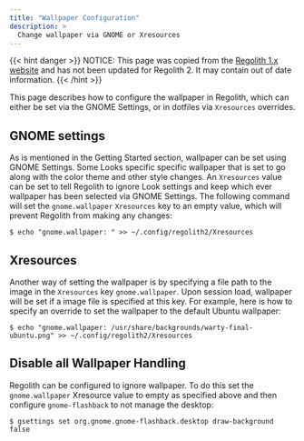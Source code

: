 ```yaml
---
title: "Wallpaper Configuration"
description: >
  Change wallpaper via GNOME or Xresources
---
```


{{< hint danger >}}
NOTICE: This page was copied from the [Regolith 1.x website](https://regolith-linux.org) and has not been updated for Regolith 2.  It may contain out of date information.
{{< /hint >}}

This page describes how to configure the wallpaper in Regolith, which can either be set via the GNOME Settings, or in dotfiles via `Xresources` overrides.

## GNOME settings

As is mentioned in the Getting Started section, wallpaper can be set using GNOME Settings. Some Looks specific specific wallpaper that is set to go along with the color theme and other style changes. An `Xresources` value can be set to tell Regolith to ignore Look settings and keep which ever wallpaper has been selected via GNOME Settings. The following command will set the `gnome.wallpaper` `Xresources` key to an empty value, which will prevent Regolith from making any changes:

```console
$ echo "gnome.wallpaper: " >> ~/.config/regolith2/Xresources
```

## Xresources

Another way of setting the wallpaper is by specifying a file path to the image in the `Xresources` key `gnome.wallpaper`. Upon session load, wallpaper will be set if a image file is specified at this key. For example, here is how to specify an override to set the wallpaper to the default Ubuntu wallpaper:

```console
$ echo "gnome.wallpaper: /usr/share/backgrounds/warty-final-ubuntu.png" >> ~/.config/regolith2/Xresources
```

## Disable all Wallpaper Handling

Regolith can be configured to ignore wallpaper.  To do this set the `gnome.wallpaper` Xresource value to empty as specified above and then configure `gnome-flashback` to not manage the desktop:

```console
$ gsettings set org.gnome.gnome-flashback.desktop draw-background false
```
